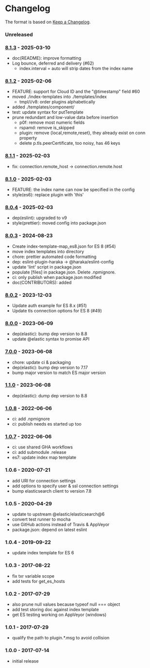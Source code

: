 # Changelog

The format is based on [Keep a Changelog](https://keepachangelog.com/).

### Unreleased

### [8.1.3] - 2025-03-10

- doc(README): improve formatting
- Log bounce, deferred and delivery (#62)
  - index.interval = auto will strip dates from the index name

### [8.1.2] - 2025-02-06

- FEATURE: support for Cloud ID and the "@timestamp" field #60
- moved ./index-templates into ./templates/index
  - tmpl/i/v8: order plugins alphabetically
- added ./templates/component/
- test: update syntax for putTemplate
- prune redundant and low-value data before insertion
  - p0f: remove most numeric fields
  - rspamd: remove is_skipped
  - plugin: remove {local,remote,reset}, they already exist on conn property
  - delete p.tls.peerCertificate, too noisy, has 46 keys

### [8.1.1] - 2025-02-03

- fix: connection.remote_host -> connection.remote.host

### [8.1.0] - 2025-02-03

- FEATURE: the index name can now be specified in the config
- style(es6): replace plugin with 'this'

### [8.0.4] - 2025-02-03

- dep(eslint): upgraded to v9
- style(prettier): moved config into package.json

### [8.0.3] - 2024-08-23

- Create index-template-map_es8.json for ES 8 (#54)
- move index templates into directory
- chore: prettier automated code formatting
- dep: eslint-plugin-haraka -> @haraka/eslint-config
- update 'lint' script in package.json
- populate [files] in package.json. Delete .npmignore.
- ci: only publish when package.json modified
- doc(CONTRIBUTORS): added

### [8.0.2] - 2023-12-03

- Update auth example for ES 8.x (#51)
- Update tls connection options for ES 8 (#49)

### [8.0.0] - 2023-06-09

- dep(elastic): bump dep version to 8.8
- update @elastic syntax to promise API

### [7.0.0] - 2023-06-08

- chore: update ci & packaging
- dep(elastic): bump dep version to 7.17
- bump major version to match ES major version

### [1.1.0] - 2023-06-08

- dep(elastic): dump dep version to 8.8

### [1.0.8] - 2022-06-06

- ci: add .npmignore
- ci: publish needs es started up too

### [1.0.7] - 2022-06-06

- ci: use shared GHA workflows
- ci: add submodule .release
- es7: update index map template

### 1.0.6 - 2020-07-21

- add URI for connection settings
- add options to specify user & ssl connection settings
- bump elasticsearch client to version 7.8

### 1.0.5 - 2020-04-29

- update to upstream @elastic/elasticsearch@6
- convert test runner to mocha
- use GitHub actions instead of Travis & AppVeyor
- package.json: depend on latest eslint

### 1.0.4 - 2019-09-22

- update index template for ES 6

### 1.0.3 - 2017-08-22

- fix txr variable scope
- add tests for get_es_hosts

### 1.0.2 - 2017-07-29

- also prune null values because typeof null === object
- add test storing doc against index template
- get ES testing working on AppVeyor (windows)

### 1.0.1 - 2017-07-29

- qualify the path to plugin.\*.msg to avoid collision

### 1.0.0 - 2017-07-14

- initial release

[1.0.6]: https://github.com/haraka/haraka-plugin-elasticsearch/releases/tag/1.0.6
[1.0.7]: https://github.com/haraka/haraka-plugin-elasticsearch/releases/tag/1.0.7
[1.0.8]: https://github.com/haraka/haraka-plugin-elasticsearch/releases/tag/1.0.8
[1.1.0]: https://github.com/haraka/haraka-plugin-elasticsearch/releases/tag/1.1.0
[7.0.0]: https://github.com/haraka/haraka-plugin-elasticsearch/releases/tag/v7.0.0
[8.0.0]: https://github.com/haraka/haraka-plugin-elasticsearch/releases/tag/v8.0.0
[8.0.2]: https://github.com/haraka/haraka-plugin-elasticsearch/releases/tag/v8.0.2
[8.0.3]: https://github.com/haraka/haraka-plugin-elasticsearch/releases/tag/v8.0.3
[8.0.4]: https://github.com/haraka/haraka-plugin-elasticsearch/releases/tag/v8.0.4
[8.1.0]: https://github.com/haraka/haraka-plugin-elasticsearch/releases/tag/v8.1.0
[8.1.1]: https://github.com/haraka/haraka-plugin-elasticsearch/releases/tag/v8.1.1
[8.1.2]: https://github.com/haraka/haraka-plugin-elasticsearch/releases/tag/v8.1.2
[8.1.3]: https://github.com/haraka/haraka-plugin-elasticsearch/releases/tag/v8.1.3
